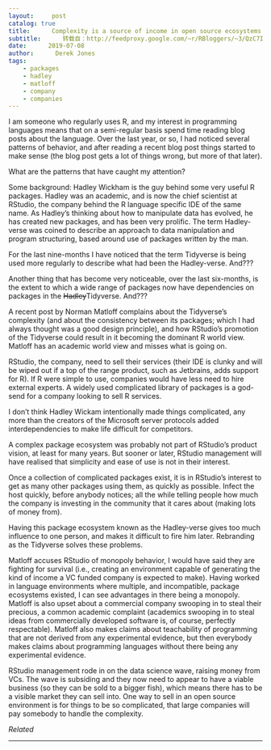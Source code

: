 ```yaml
---
layout:     post
catalog: true
title:      Complexity is a source of income in open source ecosystems
subtitle:      转载自：http://feedproxy.google.com/~r/RBloggers/~3/QzC7IFRHGuU/
date:      2019-07-08
author:      Derek Jones
tags:
    - packages
    - hadley
    - matloff
    - company
    - companies
---
```






I am someone who regularly uses R, and my interest in programming languages means that on a semi-regular basis spend time reading blog posts about the language. Over the last year, or so, I had noticed several patterns of behavior, and after reading a recent blog post things started to make sense (the blog post gets a lot of things wrong, but more of that later).

What are the patterns that have caught my attention?

Some background: Hadley Wickham is the guy behind some very useful R packages. Hadley was an academic, and is now the chief scientist at RStudio, the company behind the R language specific IDE of the same name. As Hadley’s thinking about how to manipulate data has evolved, he has created new packages, and has been very prolific. The term Hadley-verse was coined to describe an approach to data manipulation and program structuring, based around use of packages written by the man.

For the last nine-months I have noticed that the term Tidyverse is being used more regularly to describe what had been the Hadley-verse. And???

Another thing that has become very noticeable, over the last six-months, is the extent to which a wide range of packages now have dependencies on packages in the ~~Hadley~~Tidyverse. And???

A recent post by Norman Matloff complains about the Tidyverse’s complexity (and about the consistency between its packages; which I had always thought was a good design principle), and how RStudio’s promotion of the Tidyverse could result in it becoming the dominant R world view. Matloff has an academic world view and misses what is going on.

RStudio, the company, need to sell their services (their IDE is clunky and will be wiped out if a top of the range product, such as Jetbrains, adds support for R). If R were simple to use, companies would have less need to hire external experts. A widely used complicated library of packages is a god-send for a company looking to sell R services.

I don’t think Hadley Wickam intentionally made things complicated, any more than the creators of the Microsoft server protocols added interdependencies to make life difficult for competitors.

A complex package ecosystem was probably not part of RStudio’s product vision, at least for many years. But sooner or later, RStudio management will have realised that simplicity and ease of use is not in their interest.

Once a collection of complicated packages exist, it is in RStudio’s interest to get as many other packages using them, as quickly as possible. Infect the host quickly, before anybody notices; all the while telling people how much the company is investing in the community that it cares about (making lots of money from).

Having this package ecosystem known as the Hadley-verse gives too much influence to one person, and makes it difficult to fire him later. Rebranding as the Tidyverse solves these problems.

Matloff accuses RStudio of monopoly behavior, I would have said they are fighting for survival (i.e., creating an environment capable of generating the kind of income a VC funded company is expected to make). Having worked in language environments where multiple, and incompatible, package ecosystems existed, I can see advantages in there being a monopoly. Matloff is also upset about a commercial company swooping in to steal their precious, a common academic complaint (academics swooping in to steal ideas from commercially developed software is, of course, perfectly respectable). Matloff also makes claims about teachability of programming that are not derived from any experimental evidence, but then everybody makes claims about programming languages without there being any experimental evidence.

RStudio management rode in on the data science wave, raising money from VCs. The wave is subsiding and they now need to appear to have a viable business (so they can be sold to a bigger fish), which means there has to be a visible market they can sell into. One way to sell in an open source environment is for things to be so complicated, that large companies will pay somebody to handle the complexity.


*Related*







---
